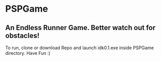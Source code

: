 # PSPGame
An Endless Runner Game.
Better watch out for obstacles!
--------------------------------
To run, clone or download Repo and launch idk0.1.exe inside PSPGame directory.
Have Fun :)
